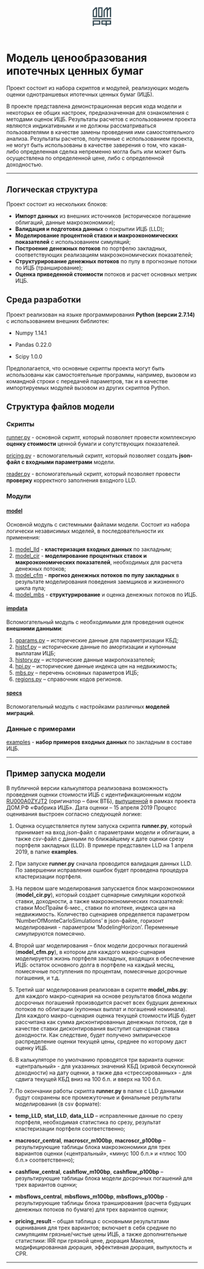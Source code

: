
<div align="center">
 <img width=12%, height=12%, src="https://github.com/domrf/mbs_pricing/blob/master/logo.JPG"><br><br>
</div>

# Модель ценообразования ипотечных ценных бумаг

Проект состоит из набора скриптов и модулей, реализующих модель оценки однотраншевых ипотечных ценных бумаг (ИЦБ).

В проекте представлена демонстрационная версия кода модели и некоторых ее общих настроек, предназначенная для ознакомления с методами оценок ИЦБ. Результаты расчетов с использованием проекта являются индикативными и не должны рассматриваться пользователями в качестве замены проведения ими самостоятельного анализа. Результаты расчетов, полученные с использованием проекта, не могут быть использованы в качестве заверения о том, что какая-либо определенная сделка непременно могла быть или может быть осуществлена по определенной цене, либо с определенной доходностью.

****

## Логическая структура

Проект состоит из нескольких блоков:

 - **Импорт данных** из внешних источников (историческое погашение облигаций, данные макроэкономики);
 - **Валидация и подготовка данных** о покрытии ИЦБ (LLD);
 - **Моделирование процентной ставки и макроэкономических показателей** с использованием симуляций;
 - **Построение денежных потоков** по портфелю закладных, соответствующих реализациям макроэкономических показателей;
 - **Структурирование денежных потоков** по пулу в прогнозные потоки по ИЦБ (транширование);
 - **Оценка приведенной стоимости** потоков и расчет основных метрик ИЦБ.


## Среда разработки

Проект реализован на языке программирования **Python (версии 2.7.14)** с использованием внешних библиотек:

- Numpy 1.14.1

- Pandas 0.22.0

- Scipy 1.0.0

Предполагается, что основные скрипты проекта могут быть использованы как самостоятельные программы, например, вызовом из командной строки с передачей параметров, так и в качестве импортируемых модулей вызовом из других скриптов Python.

## Структура файлов модели

### Скрипты
[runner.py](https://github.com/domrf/mbs_pricing/blob/master/runner.py) - основной скрипт, который позволяет провести комплексную **оценку стоимости** ценной бумаги и сопутствующих показателей. 

[pricing.py](https://github.com/domrf/mbs_pricing/blob/master/pricing.py) - вспомогательный скрипт, который позволяет создать **json-файл с входными параметрами** модели.

[reader.py](https://github.com/domrf/mbs_pricing/blob/master/reader.py) - вспомогательный скрипт, который позволяет провести **проверку** корректного заполнения входного LLD.

### Модули

#### **[model](https://github.com/domrf/mbs_pricing/tree/master/model)**
Основной модуль с системными файлами модели. Состоит из набора логически независимых моделей, в последовательности их применения:

 1. [model_lld](https://github.com/domrf/mbs_pricing/blob/master/model/model_lld.py) - **кластеризация входных данных** по закладным;
 2. [model_cir](https://github.com/domrf/mbs_pricing/blob/master/model/model_cir.py) - **моделирование процентных ставок и макроэкономических показателей**, необходимых для расчета денежных потоков;
 3. [model_cfm](https://github.com/domrf/mbs_pricing/blob/master/model/model_cfm.py) - **прогноз денежных потоков по пулу закладных** в результате моделирования поведения заемщиков и жизненного цикла пула;
 4. [model_mbs](https://github.com/domrf/mbs_pricing/blob/master/model/model_mbs.py) - **структурирование** и оценка денежных потоков по ИЦБ.


#### **[impdata](https://github.com/domrf/mbs_pricing/tree/master/impdata)**
Вспомогательный модуль с необходимыми для проведения оценок **внешними данными**:

 1. [gparams.py](https://github.com/domrf/mbs_pricing/blob/master/impdata/gparams.py) – исторические данные для параметризации КБД; 
 2. [histcf.py](https://github.com/domrf/mbs_pricing/blob/master/impdata/histcf.py) – исторические данные по амортизации и купонным выплатам ИЦБ;
 3. [history.py](https://github.com/domrf/mbs_pricing/blob/master/impdata/history.py) – исторические данные макропоказателей;
 4. [hpi.py](https://github.com/domrf/mbs_pricing/blob/master/impdata/hpi.py) – исторические данные индекса цен на недвижимость;
 5. [mbs.py](https://github.com/domrf/mbs_pricing/blob/master/impdata/mbs.py) – перечень основных параметров ИЦБ;
 6. [regions.py](https://github.com/domrf/mbs_pricing/blob/master/impdata/regions.py) – справочник кодов регионов.

#### **[specs](https://github.com/domrf/mbs_pricing/tree/master/specs)**
Вспомогательный модуль с настройками различных **моделей миграций**.

### Данные с примерами
[examples](https://github.com/domrf/mbs_pricing/tree/master/examples) - **набор примеров входных данных** по закладным в составе ИЦБ.

****

## Пример запуска модели

В публичной версии калькулятора реализована возможность проведения оценки стоимости ИЦБ с идентификационнным кодом [RU000A0ZYJT2](https://www.moex.com/ru/issue.aspx?board=TQOD&code=RU000A0ZYJT2) (оригинатор – банк ВТБ), [выпущенной](https://mbsfactory.ahml.ru/tsennaya-bumaga-4-02-00307-r-002p/) в рамках проекта ДОМ.<span>РФ «Фабрика ИЦБ». Дата оценки – 15 апреля 2019 Процесс оценивания выстроен согласно следующей логике:

1. Оценка осуществляется путем запуска скрипта **runner.<span>py**, который принимает на вход _json_-файл с параметрами модели и облигации, а также _csv_-файл с данными по ближайшему к дате оценки срезу портфеля закладных (LLD). В примере представлен LLD на 1 апреля 2019, в папке **examples**.

2. При запуске **runner.<span>py** сначала проводится валидация данных LLD. По завершении исправления ошибок будет проведена процедура кластеризации портфеля.

3. На первом шаге моделирования запускается блок макроэкономики (**model_cir.py**), который создает сценарные симуляции короткой ставки, доходности, а также макроэкономических показателей: ставки МосПрайм 6-мес., ставки по ипотеке, индекса цен на недвижимость. Количество сценариев определяется параметром ‘NumberOfMonteCarloSimulations’ в json-файле, горизонт моделирования - параметром ‘ModelingHorizon’. Переменные симулируются помесячно.

4. Второй шаг моделирования – блок модели досрочных погашений (**model_cfm.py**), в котором для каждого макро-сценария моделируется жизнь портфеля закладных, входящих в обеспечение ИЦБ: остаток основного долга в портфеле на каждый месяц, помесячные поступления по процентам, помесячные досрочные погашения, и т.д.

5. Третий шаг моделирования реализован в скрипте **model_mbs.py**: для каждого макро-сценария на основе результатов блока модели досрочных погашений производится расчет всех будущих денежных потоков по облигации (купонных выплат и погашений номинала). Для каждого макро-сценария оценка текущей стоимости ИЦБ будет рассчитана как сумма дисконтированных денежных потоков, где в качестве ставки дисконтирования выступит сценарная ставка доходности. Как следствие, будет получено эмпирическое распределение оценки текущей цены, среднее по которому даст оценку ИЦБ.

6. В калькуляторе по умолчанию проводятся три варианта оценки: «центральный» - для указанных значений КБД (кривой бескупонной доходности) на дату оценки, а также два «стрессированных» - для сдвига текущей КБД вниз на 100 б.п. и вверх на 100 б.п.

7. По окончании работы скрипта **runner.<span>py** в папке c LLD  данными будут сохранены все промежуточные и финальные результаты моделирования (в csv  формате):

- **temp_LLD,** **stat_LLD**, **data_LLD** – исправленные данные по срезу портфеля, необходимая статистика по срезу, результат кластеризации портфеля соответственно;

- **macroscr_central**, **macroscr_m100bp**, **macroscr_p100bp** – результирующие таблицы блока макроэкономики для трех вариантов оценки («центральный», «минус 100 б.п.» и «плюс 100 б.п.» соответственно);

- **cashflow_central**, **cashflow_m100bp**, **cashflow_p100bp** – результирующие таблицы блока модели досрочных погашений для трех вариантов оценки;

- **mbsflows_central**, **mbsflows_m100bp**, **mbsflows_p100bp** - результирующие таблицы блока транширования (расчета будущих денежных потоков по бумаге) для трех вариантов оценки;

- **pricing_result** – общая таблица с основными результатами оценивания для трех вариантов; включает в себя средние по симуляциям грязные/чистые цены ИЦБ, а также дополнительные статистики: IRR при грязной цене, дюрация Маколея, модифицированная дюрация, эффективная дюрация, выпуклость и CPR.

****